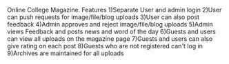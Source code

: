 Online College Magazine.
Features
1)Separate User and admin login 
2)User can push requests for image/file/blog uploads
3)User can also post feedback
4)Admin approves and reject image/file/blog uploads
5)Admin views Feedback and posts news and word of the day
6)Guests and users can view all uploads on the magazine page 
7)Guests and users can also give rating on each post
8)Guests who are not registered can't log in
9)Archives are maintained for all uploads 
